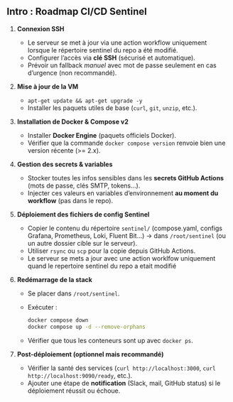 ## Intro : Roadmap CI/CD Sentinel

1. **Connexion SSH**

    * Le serveur se met à jour via une action workflow uniquement lorsque le répertoire sentinel du repo a été modifié.
    * Configurer l’accès via **clé SSH** (sécurisé et automatique).
    * Prévoir un fallback *manuel* avec mot de passe seulement en cas d’urgence (non recommandé).

2. **Mise à jour de la VM**

    * `apt-get update && apt-get upgrade -y`
    * Installer les paquets utiles de base (`curl`, `git`, `unzip`, etc.).

3. **Installation de Docker & Compose v2**

    * Installer **Docker Engine** (paquets officiels Docker).
    * Vérifier que la commande `docker compose version` renvoie bien une version récente (>= 2.x).

4. **Gestion des secrets & variables**

    * Stocker toutes les infos sensibles dans les **secrets GitHub Actions** (mots de passe, clés SMTP, tokens…).
    * Injecter ces valeurs en variables d’environnement **au moment du workflow** (pas dans le repo).

5. **Déploiement des fichiers de config Sentinel**

    * Copier le contenu du répertoire `sentinel/` (compose.yaml, configs Grafana, Prometheus, Loki, Fluent Bit…)
      → dans `/root/sentinel` (ou un autre dossier cible sur le serveur).
    * Utiliser `rsync` ou `scp` pour la copie depuis GitHub Actions.
    * Le serveur se mets a jour avec une action worklfow uniquement quand le repertoire sentinel du repo a etait modifié

6. **Redémarrage de la stack**

    * Se placer dans `/root/sentinel`.
    * Exécuter :

      ```bash
      docker compose down
      docker compose up -d --remove-orphans
      ```
    * Vérifier que tous les conteneurs sont up avec `docker ps`.

7. **Post-déploiement (optionnel mais recommandé)**

    * Vérifier la santé des services (`curl http://localhost:3000`, `curl http://localhost:9090/ready`, etc.).
    * Ajouter une étape de **notification** (Slack, mail, GitHub status) si le déploiement réussit ou échoue.
